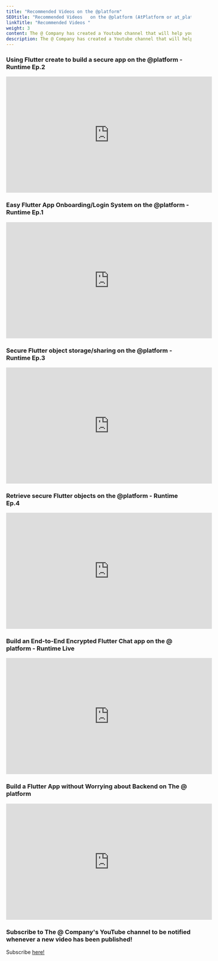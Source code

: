 ```yaml
---
title: "Recommended Videos on the @platform"
SEOtitle: "Recommended Videos   on the @platform (AtPlatform or at_platform)"
linkTitle: "Recommended Videos "
weight: 3
content: The @ Company has created a Youtube channel that will help you quickly build your end-to-end encrypted app in a collection of useful videos!
description: The @ Company has created a Youtube channel that will help you quickly build your end-to-end encrypted app in a collection of useful videos!
---
```


### Using Flutter create to build a secure app on the @platform - Runtime Ep.2

<center>
<div id="CenterPNG">
   <iframe width="560" height="315" src="https://www.youtube.com/embed/6UMpnONLpHA" title="YouTube video player" frameborder="0" allow="accelerometer; autoplay; clipboard-write; encrypted-media; gyroscope; picture-in-picture" allowfullscreen></iframe>
</iframe>
  </div>
  </center>

### Easy Flutter App Onboarding/Login System on the @platform - Runtime Ep.1

<center>
<div id="CenterPNG">
   <iframe width="560" height="315" src="https://www.youtube.com/embed/SiYZ8FBJUKI" title="YouTube video player" frameborder="0" allow="accelerometer; autoplay; clipboard-write; encrypted-media; gyroscope; picture-in-picture" allowfullscreen></iframe>
</iframe>
  </div>
  </center>

### Secure Flutter object storage/sharing on the @platform - Runtime Ep.3

<center>
<div id="CenterPNG">
   <iframe width="560" height="315" src="https://www.youtube.com/embed/jZ7oTnPZVxc" title="YouTube video player" frameborder="0" allow="accelerometer; autoplay; clipboard-write; encrypted-media; gyroscope; picture-in-picture" allowfullscreen></iframe>
</iframe>
  </div>
  </center>

### Retrieve secure Flutter objects on the @platform - Runtime Ep.4

<center>
<div id="CenterPNG">
   <iframe width="560" height="315" src="https://www.youtube.com/embed/pEa9SIh-8Vw" title="YouTube video player" frameborder="0" allow="accelerometer; autoplay; clipboard-write; encrypted-media; gyroscope; picture-in-picture" allowfullscreen></iframe>
</iframe>
  </div>
  </center>

### Build an End-to-End Encrypted Flutter Chat app on the @ platform - Runtime Live

<center>
<div id="CenterPNG">
   <iframe width="560" height="315" src="https://www.youtube.com/embed/COIVYFkjoDc" title="YouTube video player" frameborder="0" allow="accelerometer; autoplay; clipboard-write; encrypted-media; gyroscope; picture-in-picture" allowfullscreen></iframe>
</iframe>
  </div>
</center>

### Build a Flutter App without Worrying about Backend on The @ platform

<center>
<div id="CenterPNG">
   <iframe width="560" height="315" src="https://www.youtube.com/embed/QfvuHrtacHs" title="YouTube video player" frameborder="0" allow="accelerometer; autoplay; clipboard-write; encrypted-media; gyroscope; picture-in-picture" allowfullscreen></iframe>
</iframe>
  </div>
</center>

### Subscribe to The @ Company's YouTube channel to be notified whenever a new video has been published!

Subscribe [here!](https://www.youtube.com/channel/UCzjSJbPmIEDXFbHb2RIj9Gg)
